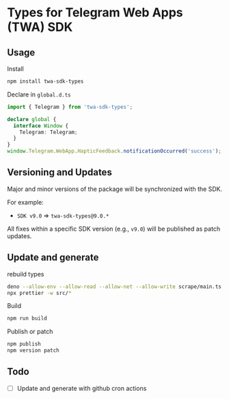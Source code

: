 # Types for Telegram Web Apps (TWA) SDK

## Usage

Install

```sh
npm install twa-sdk-types
```

Declare in `global.d.ts`

```ts
import { Telegram } from 'twa-sdk-types';

declare global {
  interface Window {
    Telegram: Telegram;
  }
}
window.Telegram.WebApp.HapticFeedback.notificationOccurred('success');
```

## Versioning and Updates

Major and minor versions of the package will be synchronized with the SDK.

For example:

- `SDK v9.0` => `twa-sdk-types@9.0.*`

All fixes within a specific SDK version (e.g., `v9.0`) will be published as patch updates.

## Update and generate

rebuild types

```sh
deno --allow-env --allow-read --allow-net --allow-write scrape/main.ts
npx prettier -w src/*
```

Build

```sh
npm run build
```

Publish or patch

```sh
npm publish
npm version patch
```

## Todo

- [ ] Update and generate with github cron actions

